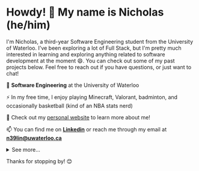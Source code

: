 # Howdy! 🤠 My name is Nicholas (he/him) 

I'm Nicholas, a third-year Software Engineering student from the University of Waterloo. I've been exploring a lot of Full Stack, but I'm pretty much interested in learning and exploring anything related to software development at the moment 😄. You can check out some of my past projects below. Feel free to reach out if you have questions, or just want to chat!

🏫 **Software Engineering** at the University of Waterloo

⚡ In my free time, I enjoy playing Minecraft, Valorant, badminton, and occasionally basketball (kind of an NBA stats nerd)

🔭 Check out my [personal website](https://nicholas-lin.com/) to learn more about me!

📫 You can find me on [**Linkedin**](https://www.linkedin.com/in/NicholasLin718/) or reach me through my email at [**n39lin@uwaterloo.ca**](mailto:n39lin@uwaterloo.ca?subject=Hey%20I%20saw%20your%20GitHub%20and...)

<details>
<summary>See more...</summary>

  </br>
<p>&nbsp;<img src="https://github-readme-stats.vercel.app/api/top-langs/?username=NicholasLin718&layout=compact" alt="NicholasLin718 Languages" /></p>
<p>&nbsp;<img src="https://github-readme-stats.vercel.app/api?username=NicholasLin718&show_icons=true&theme=tokyonight&locale=en" alt="NicholasLin718 Stats" /></p>
</details>


Thanks for stopping by! 😊



<!--
**NicholasLin718/NicholasLin718** is a ✨ _special_ ✨ repository because its `README.md` (this file) appears on your GitHub profile.

Here are some ideas to get you started:

- 🔭 I’m currently working on ...
- 🌱 I’m currently learning ...
- 👯 I’m looking to collaborate on ...
- 🤔 I’m looking for help with ...
- 💬 Ask me about ...
- 📫 How to reach me: ...
- 😄 Pronouns: ...
- ⚡ Fun fact: ...
-->
